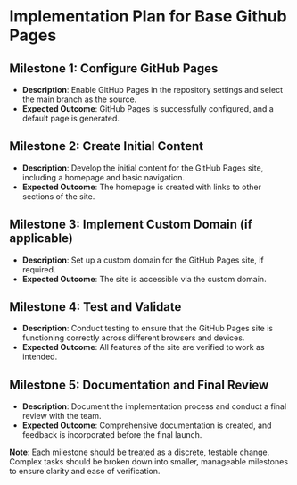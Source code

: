 # Implementation Plan for Base Github Pages

## Milestone 1: Configure GitHub Pages
- **Description**: Enable GitHub Pages in the repository settings and select the main branch as the source.
- **Expected Outcome**: GitHub Pages is successfully configured, and a default page is generated.

## Milestone 2: Create Initial Content
- **Description**: Develop the initial content for the GitHub Pages site, including a homepage and basic navigation.
- **Expected Outcome**: The homepage is created with links to other sections of the site.

## Milestone 3: Implement Custom Domain (if applicable)
- **Description**: Set up a custom domain for the GitHub Pages site, if required.
- **Expected Outcome**: The site is accessible via the custom domain.

## Milestone 4: Test and Validate
- **Description**: Conduct testing to ensure that the GitHub Pages site is functioning correctly across different browsers and devices.
- **Expected Outcome**: All features of the site are verified to work as intended.

## Milestone 5: Documentation and Final Review
- **Description**: Document the implementation process and conduct a final review with the team.
- **Expected Outcome**: Comprehensive documentation is created, and feedback is incorporated before the final launch. 

**Note**: Each milestone should be treated as a discrete, testable change. Complex tasks should be broken down into smaller, manageable milestones to ensure clarity and ease of verification.
